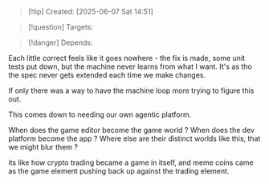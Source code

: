 
>[!tip] Created: [2025-06-07 Sat 14:51]

>[!question] Targets: 

>[!danger] Depends: 

Each little correct feels like it goes nowhere - the fix is made, some unit tests put down, but the machine never learns from what I want.  It's as tho the spec never gets extended each time we make changes.

If only there was a way to have the machine loop more trying to figure this out.

This comes down to needing our own agentic platform.

When does the game editor become the game world ?
When does the dev platform become the app ?
Where else are their distinct worlds like this, that we might blur them ?

its like how crypto trading became a game in itself, and meme coins came as the game element pushing back up against the trading element.